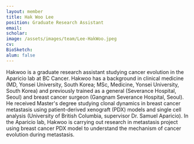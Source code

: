 ```yaml
---
layout: member
title: Hak Woo Lee
position: Graduate Research Assistant
email: 
scholar: 
image: /assets/images/team/Lee-HakWoo.jpeg
cv: 
BioSketch: 
alum: false
---
```


Hakwoo is a graduate research assistant studying cancer evolution in the Aparicio lab at BC Cancer. Hakwoo has a background in clinical medicine (MD, Yonsei University, South Korea; MSc, Medicine, Yonsei University, South Korea) and previously trained as a general (Severance Hospital, Seoul) and breast cancer surgeon (Gangnam Severance Hospital, Seoul). He received Master's degree studying clonal dynamics in breast cancer metastasis using patient-derived xenograft (PDX) models and single cell analysis (University of British Columbia, supervisor Dr. Samuel Aparicio). In the Aparicio lab, Hakwoo is carrying out research in metastasis project using breast cancer PDX model to understand the mechanism of cancer evolution during metastasis.
